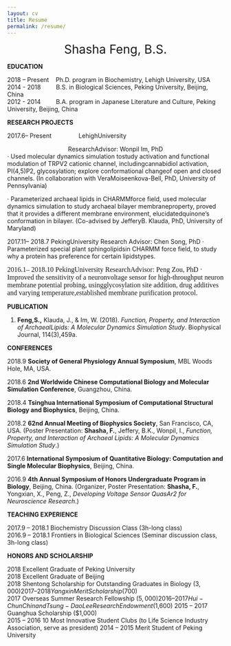 ```yaml
---
layout: cv
title: Resume
permalink: /resume/
---
```


<center style="font-size: 28px"> Shasha Feng, B.S.</center>

**EDUCATION**

2018 – Present&nbsp;&nbsp;&nbsp;&nbsp;Ph.D. program in Biochemistry, Lehigh University, USA<br/>
2014 - 2018 &nbsp;&nbsp;&nbsp;&nbsp;&nbsp;&nbsp;&nbsp; B.S. in Biological Sciences, Peking University, Beijing, China<br/>
2012 - 2014 &nbsp;&nbsp;&nbsp;&nbsp;&nbsp;&nbsp;&nbsp; B.A. program in Japanese Literature and Culture, Peking University, Beijing, China

**RESEARCH PROJECTS**

2017.6– Present &nbsp;&nbsp;&nbsp;&nbsp;&nbsp;&nbsp;&nbsp;&nbsp;&nbsp;&nbsp;&nbsp;&nbsp;&nbsp;&nbsp; LehighUniversity</br>
                                     <center> ResearchAdvisor: Wonpil Im, PhD </center>
· Used molecular dynamics simulation tostudy activation and functional modulation of TRPV2 cationic channel, includingcannabidiol activation, PI(4,5)P2, glycosylation; explore conformational changeof open and closed channels. (In collaboration with VeraMoiseenkova-Bell, PhD, University of Pennsylvania)

· Parameterized archaeal lipids in CHARMMforce field, used molecular dynamics simulation to study archaeal bilayer membraneproperty, proved that it provides a different membrane environment, elucidatedquinone’s conformation in bilayer. (Co-advised by JefferyB. Klauda, PhD, University of Maryland)

2017.11– 2018.7                    PekingUniversity
                                   Research Advisor: Chen Song, PhD
· Parameterized special plant sphingolipidsin CHARMM force field, to study why a protein has preference for certain lipidstypes.

<span style="font-family:Times; font-size:16px;">2016.1– 2018.10                    PekingUniversity
                                   ResearchAdvisor: Peng Zou, PhD
· Improved the sensitivity of a neuronvoltage sensor for high-throughput neuron membrane potential probing, usingglycosylation site addition, drug additives and varying temperature,established membrane purification protocol.</span>


**PUBLICATION**

1. **Feng,S.,** Klauda, J., & Im, W. (2018). *Function, Property, and Interaction of ArchaealLipids: A Molecular Dynamics Simulation Study*. Biophysical Journal, 114(3),459a. 

**CONFERENCES**

2018.9  **Society  of General Physiology Annual Symposium**, MBL Woods Hole,  MA, USA.

2018.6  **2nd Worldwide Chinese Computational  Biology and Molecular Simulation Conference**, Guangzhou, China.

2018.4  **Tsinghua International Symposium of Computational  Structural Biology and Biophysics**,   Beijing, China.

2018.2  **62nd Annual Meeting of Biophysics  Society**, San Francisco,  CA, USA.  (Poster  Presentation: **Shasha, F.**, Jeffery,  B.K., Wonpil, I., *Function, Property,  and Interaction of Archaeal Lipids: A Molecular Dynamics Simulation Study*.) 

2017.6  **International  Symposium of** **Quantitative Biology: Computation and Single  Molecular Biophysics**, Beijing,  China.

2016.9  **4th  Annual Symposium of Honors Undergraduate Program in Biology**,  Beijing, China.   (Organizer, Poster Presentation: **Shasha, F.**, Yongxian, X., Peng, Z., *Developing Voltage Sensor QuasAr2 for  Neuroscience Research*.)

**TEACHING EXPERIENCE**

2017.9 – 2018.1   Biochemistry Discussion Class (3h-long class)              
2016.9 – 2018.1   Frontiers in Biological Sciences (Seminar  discussion class, 3h-long class)

**HONORS AND SCHOLARSHIP**

2018        Excellent Graduate of Peking University                      
2018        Excellent Graduate of Beijing                                
2018        Shentong Scholarship for Outstanding Graduates  in Biology ($3,000) 
2017 – 2018 Yangxin Merit Scholarship ($700)                             
2017        Overseas Summer Research Fellowship ($5,000)                 
2016 – 2017 Hui-Chun Chin and Tsung-Dao Lee Research  Endowment ($1,600) 
2015 – 2017 Guanghua Scholarship ($1,000)                                
2015 – 2016 10 Most Innovative Student Clubs (to Life  Science Industry Association, serve as president) 
2014 – 2015 Merit Student of  Peking University                          

